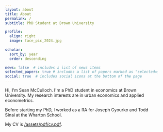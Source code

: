 ```yaml
---
layout: about
title: About
permalink: /
subtitle: PhD Student at Brown University

profile:
  align: right
  image: face_pic_2024.jpg
  
scholar:
  sort_by: year
  order: descending

news: false  # includes a list of news items
selected_papers: true # includes a list of papers marked as "selected={true}"
social: true  # includes social icons at the bottom of the page
---
```


Hi, I'm Sean McCulloch. I'm a PhD student in economics at Brown University. My research interests are in urban economics and applied econometrics.  

Before starting my PhD, I worked as a RA for Joseph Gyourko and Todd Sinai at the Wharton School.

My CV is [/assets/pdf/cv.pdf](here).